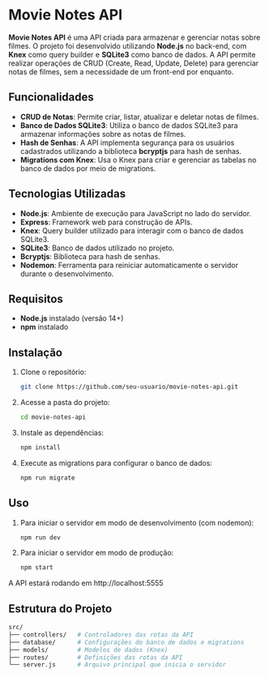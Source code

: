 # Movie Notes API

**Movie Notes API** é uma API criada para armazenar e gerenciar notas sobre filmes. O projeto foi desenvolvido utilizando **Node.js** no back-end, com **Knex** como query builder e **SQLite3** como banco de dados. A API permite realizar operações de CRUD (Create, Read, Update, Delete) para gerenciar notas de filmes, sem a necessidade de um front-end por enquanto.

## Funcionalidades

- **CRUD de Notas**: Permite criar, listar, atualizar e deletar notas de filmes.
- **Banco de Dados SQLite3**: Utiliza o banco de dados SQLite3 para armazenar informações sobre as notas de filmes.
- **Hash de Senhas**: A API implementa segurança para os usuários cadastrados utilizando a biblioteca **bcryptjs** para hash de senhas.
- **Migrations com Knex**: Usa o Knex para criar e gerenciar as tabelas no banco de dados por meio de migrations.

## Tecnologias Utilizadas

- **Node.js**: Ambiente de execução para JavaScript no lado do servidor.
- **Express**: Framework web para construção de APIs.
- **Knex**: Query builder utilizado para interagir com o banco de dados SQLite3.
- **SQLite3**: Banco de dados utilizado no projeto.
- **Bcryptjs**: Biblioteca para hash de senhas.
- **Nodemon**: Ferramenta para reiniciar automaticamente o servidor durante o desenvolvimento.

## Requisitos

- **Node.js** instalado (versão 14+)
- **npm** instalado

## Instalação

1. Clone o repositório:
   ```bash
   git clone https://github.com/seu-usuario/movie-notes-api.git

2. Acesse a pasta do projeto:
   ```bash
   cd movie-notes-api

3. Instale as dependências:
   ```bash
   npm install
   
4. Execute as migrations para configurar o banco de dados:
   ```bash
   npm run migrate


## Uso

1. Para iniciar o servidor em modo de desenvolvimento (com nodemon):
   ```bash
   npm run dev

2. Para iniciar o servidor em modo de produção:
   ```bash
   npm start

 A API estará rodando em http://localhost:5555



 ## Estrutura do Projeto
   ```bash
   src/
├── controllers/   # Controladores das rotas da API
├── database/      # Configurações do banco de dados e migrations
├── models/        # Modelos de dados (Knex)
├── routes/        # Definições das rotas da API
└── server.js      # Arquivo principal que inicia o servidor
